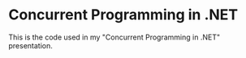 # Concurrent Programming in .NET

This is the code used in my "Concurrent Programming in .NET" presentation.